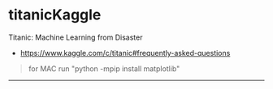 # titanicKaggle
Titanic: Machine Learning from Disaster
* https://www.kaggle.com/c/titanic#frequently-asked-questions
> for MAC run "python -mpip install matplotlib"
------------------------

